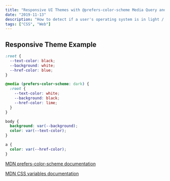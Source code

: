 ```yaml
---
title: "Responsive UI Themes with @prefers-color-scheme Media Query and CSS Variables"
date: "2019-11-13"
description: "How to detect if a user's operating system is in light / dark mode and present a themed UI, using just CSS."
tags: ["CSS", "Web"]
---
```


## Responsive Theme Example

```css
:root {
  --text-color: black;
  --background: white;
  --href-color: blue;
}

@media (prefers-color-scheme: dark) {
  :root {
    --text-color: white;
    --background: black;
    --href-color: lime;
  }
}

body {
  background: var(--background);
  color: var(--text-color);
}

a {
  color: var(--href-color);
}
```

[MDN prefers-color-scheme documentation](https://developer.mozilla.org/en-US/docs/Web/CSS/@media/prefers-color-scheme)

[MDN CSS variables documentation](https://developer.mozilla.org/en-US/docs/Web/CSS/Using_CSS_custom_properties)
